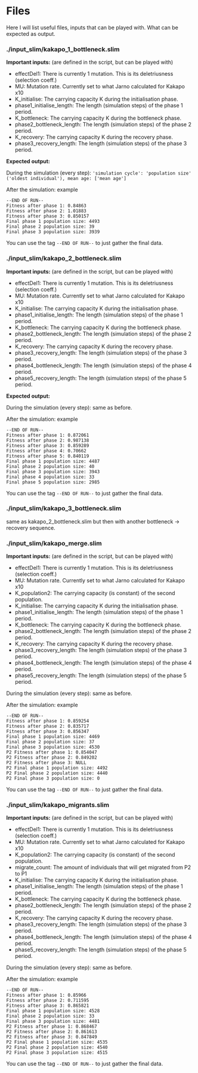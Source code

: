 # Files
Here I will list useful files, inputs that can be played with. What can be expected as output.

### ./input_slim/**kakapo_1_bottleneck.slim**

**Important inputs:** (are defined in the script, but can be played with)

 - effectDel1: There is currently 1 mutation. This is its deletriusness (selection coeff.)
 - MU: Mutation rate. Currently set to what Jarno calculated for Kakapo x10
 - K_initialise: The carrying capacity K during the initialisation phase.
 - phase1_initialise_length: The length (simulation steps) of the phase 1 period.
 - K_bottleneck: The carrying capacity K during the bottleneck phase.
 - phase2_bottleneck_length: The length (simulation steps) of the phase 2 period.
 - K_recovery: The carrying capacity K during the recovery phase.
 - phase3_recovery_length: The length (simulation steps) of the phase 3 period.

**Expected output:**

During the simulation (every step): `'simulation cycle': 'population size' ('oldest individual'), mean age: ['mean age']`

After the simulation: example
```
--END OF RUN--
Fitness after phase 1: 0.84863
Fitness after phase 2: 1.01883
Fitness after phase 3: 0.850157
Final phase 1 population size: 4493
Final phase 2 population size: 39
Final phase 3 population size: 3939
```
You can use the tag `--END OF RUN--` to just gather the final data.

### ./input_slim/**kakapo_2_bottleneck.slim**

**Important inputs:** (are defined in the script, but can be played with)

 - effectDel1: There is currently 1 mutation. This is its deletriusness (selection coeff.)
 - MU: Mutation rate. Currently set to what Jarno calculated for Kakapo x10
 - K_initialise: The carrying capacity K during the initialisation phase.
 - phase1_initialise_length: The length (simulation steps) of the phase 1 period.
 - K_bottleneck: The carrying capacity K during the bottleneck phase.
 - phase2_bottleneck_length: The length (simulation steps) of the phase 2 period.
 - K_recovery: The carrying capacity K during the recovery phase.
 - phase3_recovery_length: The length (simulation steps) of the phase 3 period.
 - phase4_bottleneck_length: The length (simulation steps) of the phase 4 period.
 - phase5_recovery_length: The length (simulation steps) of the phase 5 period.

**Expected output:**

During the simulation (every step): same as before.

After the simulation: example
```
--END OF RUN--
Fitness after phase 1: 0.872061
Fitness after phase 2: 0.987138
Fitness after phase 3: 0.859289
Fitness after phase 4: 0.70662
Fitness after phase 5: 0.840119
Final phase 1 population size: 4487
Final phase 2 population size: 40
Final phase 3 population size: 3943
Final phase 4 population size: 33
Final phase 5 population size: 2985
```
You can use the tag `--END OF RUN--` to just gather the final data.

### ./input_slim/**kakapo_3_bottleneck.slim**

same as kakapo_2_bottleneck.slim but then with another bottleneck -> recovery sequence.

### ./input_slim/**kakapo_merge.slim**

**Important inputs:** (are defined in the script, but can be played with)

 - effectDel1: There is currently 1 mutation. This is its deletriusness (selection coeff.)
 - MU: Mutation rate. Currently set to what Jarno calculated for Kakapo x10
 - K_population2: The carrying capacity (is constant) of the second population.
 - K_initialise: The carrying capacity K during the initialisation phase.
 - phase1_initialise_length: The length (simulation steps) of the phase 1 period.
 - K_bottleneck: The carrying capacity K during the bottleneck phase.
 - phase2_bottleneck_length: The length (simulation steps) of the phase 2 period.
 - K_recovery: The carrying capacity K during the recovery phase.
 - phase3_recovery_length: The length (simulation steps) of the phase 3 period.
 - phase4_bottleneck_length: The length (simulation steps) of the phase 4 period.
 - phase5_recovery_length: The length (simulation steps) of the phase 5 period.

 
During the simulation (every step): same as before.

After the simulation: example
```
--END OF RUN--
Fitness after phase 1: 0.859254
Fitness after phase 2: 0.835717
Fitness after phase 3: 0.856347
Final phase 1 population size: 4469
Final phase 2 population size: 37
Final phase 3 population size: 4530
P2 Fitness after phase 1: 0.854047
P2 Fitness after phase 2: 0.849202
P2 Fitness after phase 3: NULL
P2 Final phase 1 population size: 4492
P2 Final phase 2 population size: 4440
P2 Final phase 3 population size: 0
```
You can use the tag `--END OF RUN--` to just gather the final data.

### ./input_slim/**kakapo_migrants.slim**

**Important inputs:** (are defined in the script, but can be played with)

 - effectDel1: There is currently 1 mutation. This is its deletriusness (selection coeff.)
 - MU: Mutation rate. Currently set to what Jarno calculated for Kakapo x10
 - K_population2: The carrying capacity (is constant) of the second population.
 - migrate_count: The amount of individuals that will get migrated from P2 to P1
 - K_initialise: The carrying capacity K during the initialisation phase.
 - phase1_initialise_length: The length (simulation steps) of the phase 1 period.
 - K_bottleneck: The carrying capacity K during the bottleneck phase.
 - phase2_bottleneck_length: The length (simulation steps) of the phase 2 period.
 - K_recovery: The carrying capacity K during the recovery phase.
 - phase3_recovery_length: The length (simulation steps) of the phase 3 period.
 - phase4_bottleneck_length: The length (simulation steps) of the phase 4 period.
 - phase5_recovery_length: The length (simulation steps) of the phase 5 period.

 
During the simulation (every step): same as before.

After the simulation: example
```
--END OF RUN--
Fitness after phase 1: 0.85966
Fitness after phase 2: 0.711595
Fitness after phase 3: 0.865821
Final phase 1 population size: 4528
Final phase 2 population size: 33
Final phase 3 population size: 4481
P2 Fitness after phase 1: 0.868467
P2 Fitness after phase 2: 0.861613
P2 Fitness after phase 3: 0.847849
P2 Final phase 1 population size: 4535
P2 Final phase 2 population size: 4540
P2 Final phase 3 population size: 4515
```
You can use the tag `--END OF RUN--` to just gather the final data.
